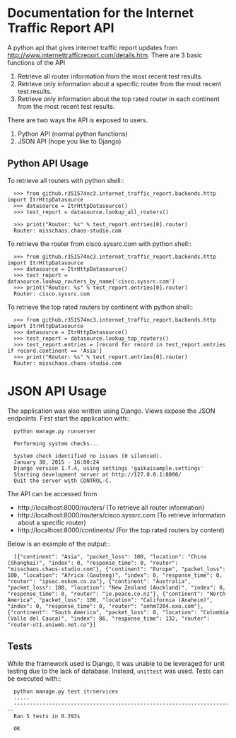 Documentation for the Internet Traffic Report API
=================================================

A python api that gives internet traffic report updates from http://www.internettrafficreport.com/details.htm. There are 3 basic
functions of the API

1. Retrieve all router information from the most recent test results.
2. Retrieve only information about a specific router from the most recent test results.
3. Retrieve only information about the top rated router in each continent from the most recent test results.

There are two ways the API is exposed to users.

1. Python API (normal python functions)
2. JSON API (hope you like to Django)
   
Python API Usage
----------------

To retrieve all routers with python shell::
```
  >>> from github.r351574nc3.internet_traffic_report.backends.http import ItrHttpDatasource
  >>> datasource = ItrHttpDatasource()
  >>> test_report = datasource.lookup_all_routers()

  >>> print("Router: %s" % test_report.entries[0].router)
  Router: misschaos.chaos-studio.com
```

To retrieve the router from cisco.syssrc.com with python shell::
```
  >>> from github.r351574nc3.internet_traffic_report.backends.http import ItrHttpDatasource
  >>> datasource = ItrHttpDatasource()
  >>> test_report = datasource.lookup_routers_by_name('cisco.syssrc.com')
  >>> print("Router: %s" % test_report.entries[0].router)
  Router: cisco.syssrc.com
```

To retrieve the top rated routers by continent with python shell::
```
  >>> from github.r351574nc3.internet_traffic_report.backends.http import ItrHttpDatasource
  >>> datasource = ItrHttpDatasource()
  >>> test_report = datasource.lookup_top_routers()
  >>> test_report.entries = [record for record in test_report.entries if record.continent == 'Asia']
  >>> print("Router: %s" % test_report.entries[0].router)
  Router: misschaos.chaos-studio.com
```


JSON API Usage
================

The application was also written using Django. Views expose the JSON endpoints. First start the application with::
```
  python manage.py runserver

  Performing system checks...

  System check identified no issues (0 silenced).
  January 30, 2015 - 16:00:24
  Django version 1.7.4, using settings 'gaikaisample.settings'
  Starting development server at http://127.0.0.1:8000/
  Quit the server with CONTROL-C.
```

The API can be accessed from
* http://localhost:8000/routers/ (To retrieve all router information)
* http://localhost:8000/routers/cisco.syssrc.com (To retrieve information about a specific router)
* http://localhost:8000/continents/ (For the top rated routers by content)
 
Below is an example of the output::
```
  [{"continent": "Asia", "packet_loss": 100, "location": "China (Shanghai)", "index": 0, "response_time": 0, "router": "misschaos.chaos-studio.com"}, {"continent": "Europe", "packet_loss": 100, "location": "Africa (Gauteng)", "index": 0, "response_time": 0, "router": "ipsec.eskom.co.za"}, {"continent": "Australia", "packet_loss": 100, "location": "New Zealand (Auckland)", "index": 0, "response_time": 0, "router": "io.peace.co.nz"}, {"continent": "North America", "packet_loss": 100, "location": "California (Anaheim)", "index": 0, "response_time": 0, "router": "anhm7204.exo.com"}, {"continent": "South America", "packet_loss": 0, "location": "Colombia (Valle del Cauca)", "index": 86, "response_time": 132, "router": "router-ut1.uniweb.net.co"}]
```

Tests
-----

While the framework used is Django, it was unable to be leveraged for unit testing due to the lack of database. Instead,
`unittest` was used. Tests can be executed with::
```
  python manage.py test itrservices
  .....
  ----------------------------------------------------------------------
  Ran 5 tests in 0.393s
   
  OK
```